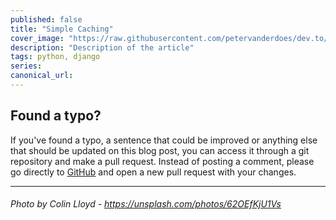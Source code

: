 ```yaml
---
published: false
title: "Simple Caching"
cover_image: "https://raw.githubusercontent.com/petervanderdoes/dev.to/main/blog-posts/0003-simple-caching/assets/cover.png"
description: "Description of the article"
tags: python, django
series:
canonical_url:
---
```



## Found a typo?

If you've found a typo, a sentence that could be improved or anything else that should be updated on this blog post, you can access it through a git repository and make a pull request. Instead of posting a comment, please go directly to [GitHub](https://github.com/petervanderdoes/dev.to) and open a new pull request with your changes.

---

###### Photo by Colin Lloyd - https://unsplash.com/photos/62OEfKjU1Vs